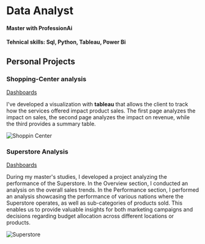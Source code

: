 # Data Analyst
#### Master with ProfessionAi
#### Tehnical skills: Sql, Python, Tableau, Power Bi

## Personal Projects

### Shopping-Center analysis
[Dashboards](https://public.tableau.com/views/Shopping_center_analysis/Salesfocus?:language=it-IT&:sid=&:display_count=n&:origin=viz_share_link)

I've developed a visualization with **tableau** that allows the client to track how the services offered impact product sales. The first page analyzes the impact on sales, the second page analyzes the impact on revenue, while the third provides a summary table.

![Shoppin Center]()


### Superstore Analysis
[Dashboards](https://public.tableau.com/views/Superstore_Analysis_17103584523290/Overview?:language=it-IT&:sid=&:display_count=n&:origin=viz_share_link)

During my master's studies, I developed a project analyzing the performance of the Superstore. In the Overview section, I conducted an analysis on the overall sales trends. In the Performance section, I performed an analysis showcasing the performance of various nations where the Superstore operates, as well as sub-categories of products sold. This enables us to provide valuable insights for both marketing campaigns and decisions regarding budget allocation across different locations or products.

![Superstore]()

